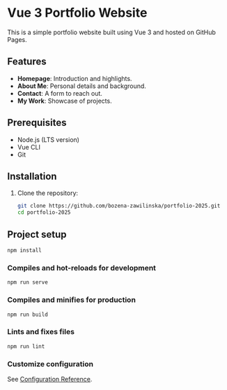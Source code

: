 # Vue 3 Portfolio Website

This is a simple portfolio website built using Vue 3 and hosted on GitHub Pages.

## Features
- **Homepage**: Introduction and highlights.
- **About Me**: Personal details and background.
- **Contact**: A form to reach out.
- **My Work**: Showcase of projects.

## Prerequisites
- Node.js (LTS version)
- Vue CLI
- Git

## Installation
1. Clone the repository:
   ```bash
   git clone https://github.com/bozena-zawilinska/portfolio-2025.git
   cd portfolio-2025


## Project setup
```
npm install
```

### Compiles and hot-reloads for development
```
npm run serve
```

### Compiles and minifies for production
```
npm run build
```

### Lints and fixes files
```
npm run lint
```

### Customize configuration
See [Configuration Reference](https://cli.vuejs.org/config/).
